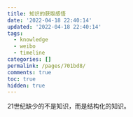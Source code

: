 ```yaml
---
title: 知识的获取感悟
date: '2022-04-18 22:40:14'
updated: '2022-04-18 22:40:14'
tags:
  - knowledge
  - weibo
  - timeline
categories: []
permalink: /pages/701bd8/
comments: true
toc: true
hidden: true
---
```

21世纪缺少的不是知识，而是结构化的知识。